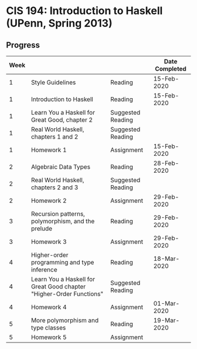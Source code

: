 # CIS 194: Introduction to Haskell (UPenn, Spring 2013)

## Progress
Week |                                       |                   | Date Completed
---  | ---                                   | ---               | ---
1    | Style Guidelines                      | Reading           | 15-Feb-2020
1    | Introduction to Haskell               | Reading           | 15-Feb-2020
1    | Learn You a Haskell for Great Good, chapter 2 | Suggested Reading
1    | Real World Haskell, chapters 1 and 2  | Suggested Reading |
1    | Homework 1                            | Assignment        | 15-Feb-2020
2    | Algebraic Data Types                  | Reading           | 28-Feb-2020
2    | Real World Haskell, chapters 2 and 3  | Suggested Reading |
2    | Homework 2                            | Assignment        | 29-Feb-2020
3    | Recursion patterns, polymorphism, and the prelude | Reading    | 29-Feb-2020
3    | Homework 3                                        | Assignment | 29-Feb-2020
4    | Higher-order programming and type inference       | Reading    | 18-Mar-2020
4    | Learn You a Haskell for Great Good chapter "Higher-Order Functions" | Suggested Reading |
4    | Homework 4                                        | Assignment | 01-Mar-2020
5    | More polymorphism and type classes    | Reading           | 19-Mar-2020
5    | Homework 5                            | Assignment        |
